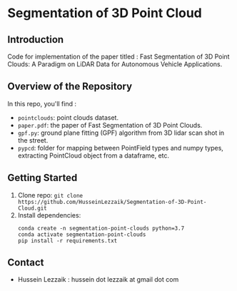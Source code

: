 # Segmentation of 3D Point Cloud

## Introduction
Code for implementation of the paper titled :  Fast Segmentation of 3D Point Clouds: A Paradigm on LiDAR Data for Autonomous Vehicle Applications.

## Overview of the Repository
In this repo, you'll find :
* `pointclouds`: point clouds dataset.
* `paper.pdf`: the paper of Fast Segmentation of 3D Point Clouds.
* `gpf.py`: ground plane fitting (GPF) algorithm from 3D lidar scan shot in the street.
* `pypcd`: folder for mapping between PointField types and numpy types, extracting PointCloud object from a dataframe, etc.

## Getting Started
1.  Clone repo: `git clone https://github.com/HusseinLezzaik/Segmentation-of-3D-Point-Cloud.git`
2.  Install dependencies:
    ```
    conda create -n segmentation-point-clouds python=3.7
    conda activate segmentation-point-clouds
    pip install -r requirements.txt
    ```

## Contact
* Hussein Lezzaik : hussein dot lezzaik at gmail dot com


